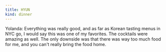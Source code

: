 ```yaml
---
title: HYUN
kind: dinner
---
```

Yolanda: Everything was really good, and as far as Korean tasting menus in NYC go, I would say this was one of my favorites. The cocktails were amazing as well. The only downside was that there was way too much food for me, and you can't really bring the food home. 
